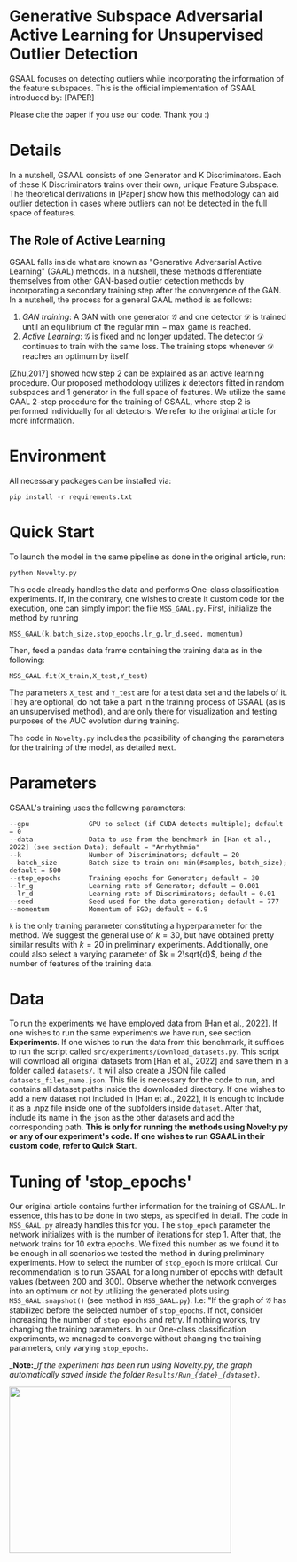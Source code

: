 # Generative Subspace Adversarial Active Learning for Unsupervised Outlier Detection

GSAAL focuses on detecting outliers while incorporating the information of the feature subspaces. This is the official implementation of GSAAL introduced by: [PAPER]

Please cite the paper if you use our code. Thank you :)

# Details

In a nutshell, GSAAL consists of one Generator and K Discriminators. Each of these K Discriminators trains over their own, unique Feature Subspace. The theoretical derivations in [Paper] show how this methodology can aid outlier detection in cases where outliers can not be detected in the full space of features. 

## The Role of Active Learning

GSAAL falls inside what are known as "Generative Adversarial Active Learning" (GAAL) methods. In a nutshell, these methods differentiate themselves from other GAN-based outlier detection methods by incorporating a secondary training step after the convergence of the GAN. In a nutshell, the process for a general GAAL method is as follows:

1. _GAN training_: A GAN with one generator $\mathcal{G}$ and one detector $\mathcal{D}$ is trained until an equilibrium of the regular $\min-\max$ game is reached.
2. _Active Learning_: $\mathcal{G}$ is fixed and no longer updated. The detector $\mathcal{D}$ continues to train with the same loss. The training stops whenever $\mathcal{D}$ reaches an optimum by itself.

[Zhu,2017] showed how step 2 can be explained as an active learning procedure. Our proposed methodology utilizes $k$ detectors fitted in random subspaces and 1 generator in the full space of features. We utilize the same GAAL 2-step procedure for the training of GSAAL, where step 2 is performed individually for all detectors. We refer to the original article for more information. 

# Environment

All necessary packages can be installed via:

```
pip install -r requirements.txt
```

# Quick Start
To launch the model in the same pipeline as done in the original article, run:

```
python Novelty.py
```
This code already handles the data and performs One-class classification experiments. If, in the contrary, one wishes to create it custom code for the execution, one can simply import the file `MSS_GAAL.py`. First, initialize the method by running
```
MSS_GAAL(k,batch_size,stop_epochs,lr_g,lr_d,seed, momentum)
```
Then, feed a pandas data frame containing the training data as in the following:
```
MSS_GAAL.fit(X_train,X_test,Y_test)
```
The parameters `X_test` and `Y_test` are for a test data set and the labels of it. They are optional, do not take a part in the training process of GSAAL (as is an unsupervised method), and are only there for visualization and testing purposes of the AUC evolution during training. 

The code in `Novelty.py` includes the possibility of changing the parameters for the training of the model, as detailed next.

# Parameters
GSAAL's training uses the following parameters:

```
--gpu               GPU to select (if CUDA detects multiple); default = 0
--data              Data to use from the benchmark in [Han et al., 2022] (see section Data); default = "Arrhythmia"
--k                 Number of Discriminators; default = 20
--batch_size        Batch size to train on: min(#samples, batch_size); default = 500
--stop_epochs       Training epochs for Generator; default = 30
--lr_g              Learning rate of Generator; default = 0.001
--lr_d              Learning rate of Discriminators; default = 0.01
--seed              Seed used for the data generation; default = 777
--momentum          Momentum of SGD; default = 0.9
```
`k` is the only training parameter constituting a hyperparameter for the method. We suggest the general use of $k = 30$, but have obtained pretty similar results with $k=20$ in preliminary experiments. Additionally, one could also select a varying parameter of $k = 2\sqrt{d}$, being $d$ the number of features of the training data. 

# Data
To run the experiments we have employed data from [Han et al., 2022]. If one wishes to run the same experiments we have run, see section **Experiments**. If one wishes to run the data from this benchmark, it suffices to run the script called `src/experiments/Download_datasets.py`. This script will download all original datasets from [Han et al., 2022] and save them in a folder called `datasets/`. It will also create a JSON file called `datasets_files_name.json`. This file is necessary for the code to run, and contains all dataset paths inside the downloaded directory. If one wishes to add a new dataset not included in [Han et al., 2022], it is enough to include it as a .npz file inside one of the subfolders inside `dataset`. After that, include its name in the `json` as the other datasets and add the corresponding path. **This is only for running the methods using Novelty.py or any of our experiment's code. If one wishes to run GSAAL in their custom code, refer to Quick Start**.


# Tuning of 'stop_epochs'
Our original article contains further information for the training of GSAAL. In essence, this has to be done in two steps, as specified in detail. The code in `MSS_GAAL.py` already handles this for you. The `stop_epoch` parameter the network initializes with is the number of iterations for step 1. After that, the network trains for $10$ extra epochs. We fixed this number as we found it to be enough in all scenarios we tested the method in during preliminary experiments.  How to select the number of `stop_epoch` is more critical. Our recommendation is to run GSAAL for a long number of epochs with default values (between 200 and 300). Observe whether the network converges into an optimum or not by utilizing the generated plots using `MSS_GAAL.snapshot()` (see method in `MSS_GAAL.py`). I.e: "If the graph of $\mathcal{G}$ has stabilized before the selected number of `stop_epochs`. 
If not, consider increasing the number of `stop_epochs` and retry. If nothing works, try changing the training parameters. In our One-class classification experiments, we managed to converge without changing the training parameters, only varying `stop_epochs`. 

_**Note:**__If the experiment has been run using Novelty.py, the graph automatically saved inside the folder `Results/Run_{date}_{dataset}`._


<img src='' width="400" height="300">


